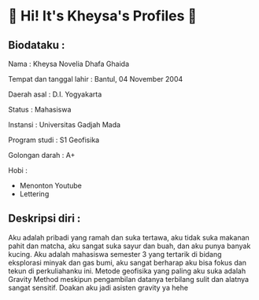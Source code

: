 # :cherry_blossom: Hi! It's Kheysa's Profiles :cherry_blossom:

## Biodataku :

Nama : Kheysa Novelia Dhafa Ghaida

Tempat dan tanggal lahir : Bantul, 04 November 2004

Daerah asal : D.I. Yogyakarta

Status : Mahasiswa

Instansi : Universitas Gadjah Mada

Program studi : S1 Geofisika

Golongan darah : A+

Hobi : 
- Menonton Youtube
- Lettering

##

## Deskripsi diri :

Aku adalah pribadi yang ramah dan suka tertawa, aku tidak suka makanan pahit dan matcha, aku sangat suka sayur dan buah, dan aku punya banyak kucing. Aku adalah mahasiswa semester 3 yang tertarik di bidang eksplorasi minyak dan gas bumi, aku sangat berharap aku bisa fokus dan tekun di perkuliahanku ini. Metode geofisika yang paling aku suka adalah Gravity Method meskipun pengambilan datanya terbilang sulit dan alatnya sangat sensitif. Doakan aku jadi asisten gravity ya hehe
